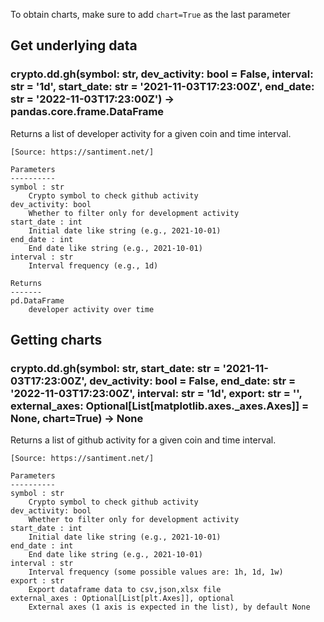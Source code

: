 To obtain charts, make sure to add `chart=True` as the last parameter

## Get underlying data 
### crypto.dd.gh(symbol: str, dev_activity: bool = False, interval: str = '1d', start_date: str = '2021-11-03T17:23:00Z', end_date: str = '2022-11-03T17:23:00Z') -> pandas.core.frame.DataFrame

Returns  a list of developer activity for a given coin and time interval.

    [Source: https://santiment.net/]

    Parameters
    ----------
    symbol : str
        Crypto symbol to check github activity
    dev_activity: bool
        Whether to filter only for development activity
    start_date : int
        Initial date like string (e.g., 2021-10-01)
    end_date : int
        End date like string (e.g., 2021-10-01)
    interval : str
        Interval frequency (e.g., 1d)

    Returns
    -------
    pd.DataFrame
        developer activity over time

## Getting charts 
### crypto.dd.gh(symbol: str, start_date: str = '2021-11-03T17:23:00Z', dev_activity: bool = False, end_date: str = '2022-11-03T17:23:00Z', interval: str = '1d', export: str = '', external_axes: Optional[List[matplotlib.axes._axes.Axes]] = None, chart=True) -> None

Returns a list of github activity for a given coin and time interval.

    [Source: https://santiment.net/]

    Parameters
    ----------
    symbol : str
        Crypto symbol to check github activity
    dev_activity: bool
        Whether to filter only for development activity
    start_date : int
        Initial date like string (e.g., 2021-10-01)
    end_date : int
        End date like string (e.g., 2021-10-01)
    interval : str
        Interval frequency (some possible values are: 1h, 1d, 1w)
    export : str
        Export dataframe data to csv,json,xlsx file
    external_axes : Optional[List[plt.Axes]], optional
        External axes (1 axis is expected in the list), by default None
